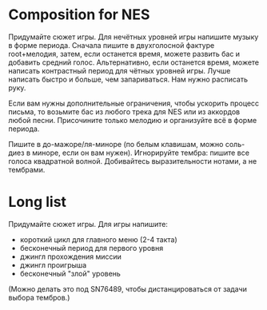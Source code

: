 # Composition for NES

Придумайте сюжет игры. Для нечётных уровней игры напишите музыку в форме периода. Сначала пишите в двухголосной фактуре root+мелодия, затем, если останется время, можете развить бас и добавить средний голос. Альтернативно, если останется время, можете написать контрастный период для чётных уровней игры. Лучше написать быстро и больше, чем запариваться. Нам нужно расписать руку.

Если вам нужны дополнительные ограничения, чтобы ускорить процесс письма, то возьмите бас из любого трека для NES или из аккордов любой песни. Присочините только мелодию и организуйте всё в форме периода.

Пишите в до-мажоре/ля-миноре (по белым клавишам, можно соль-диез в миноре, если он вам нужен). Игнорируйте тембра: пишите все голоса квадратной волной. Добивайтесь выразительности нотами, а не тембрами.


# Long list

Придумайте сюжет игры. Для игры напишите:

- короткий цикл для главного меню (2-4 такта)
- бесконечный период для первого уровня
- джингл прохождения миссии
- джингл проигрыша
- бесконечный "злой" уровень


(Можно делать это под SN76489, чтобы дистанцироваться от задачи выбора тембров.)


